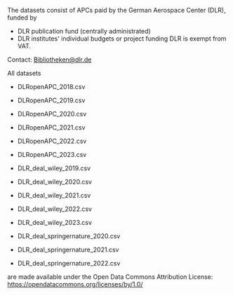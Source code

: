 The datasets consist of APCs paid by the German Aerospace Center (DLR), funded by
- DLR publication fund (centrally administrated)
- DLR institutes' individual budgets or project funding
DLR is exempt from VAT.

Contact: Bibliotheken@dlr.de

All datasets
- DLRopenAPC_2018.csv
- DLRopenAPC_2019.csv
- DLRopenAPC_2020.csv
- DLRopenAPC_2021.csv
- DLRopenAPC_2022.csv
- DLRopenAPC_2023.csv

- DLR_deal_wiley_2019.csv
- DLR_deal_wiley_2020.csv
- DLR_deal_wiley_2021.csv
- DLR_deal_wiley_2022.csv
- DLR_deal_wiley_2023.csv

- DLR_deal_springernature_2020.csv
- DLR_deal_springernature_2021.csv
- DLR_deal_springernature_2022.csv

are made available under the Open Data Commons Attribution License: https://opendatacommons.org/licenses/by/1.0/
